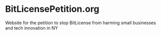 BitLicensePetition.org
======================

Website for the petition to stop BitLicense from harming small businesses and tech innovation in NY
